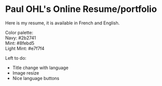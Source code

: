 # Paul OHL's Online Resume/portfolio

Here is my resume, it is available in French and English.

Color palette: <br>
Navy: #2b2741 <br>
Mint: #8febd5 <br>
Light Mint: #e7f7f4


Left to do:
- Title change with language
- Image resize
- Nice language buttons
